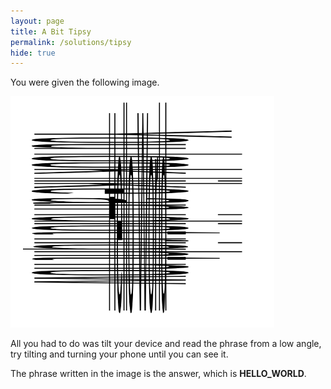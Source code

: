 ```yaml
---
layout: page
title: A Bit Tipsy
permalink: /solutions/tipsy
hide: true
---
```


You were given the following image.

![alt text][dialfreq]

[dialfreq]: /assets/img/tilt.png "Look from a different perspective"

All you had to do was tilt your device and read the phrase from a low angle,
try tilting and turning your phone until you can see it.

The phrase written in the image is the answer, which is **HELLO_WORLD**.